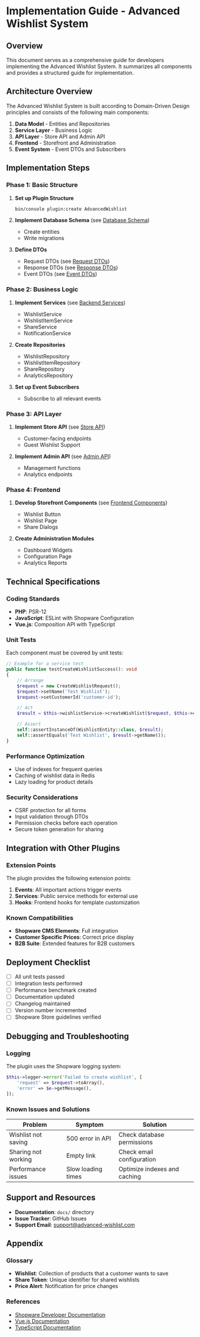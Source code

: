 # Implementation Guide - Advanced Wishlist System

## Overview

This document serves as a comprehensive guide for developers implementing the Advanced Wishlist System. It summarizes all components and provides a structured guide for implementation.

## Architecture Overview

The Advanced Wishlist System is built according to Domain-Driven Design principles and consists of the following main components:

1. **Data Model** - Entities and Repositories
2. **Service Layer** - Business Logic
3. **API Layer** - Store API and Admin API
4. **Frontend** - Storefront and Administration
5. **Event System** - Event DTOs and Subscribers

## Implementation Steps

### Phase 1: Basic Structure

1. **Set up Plugin Structure**
   ```bash
   bin/console plugin:create AdvancedWishlist
   ```

2. **Implement Database Schema** (see [Database Schema](../wishlist-database-schema.md))
   - Create entities
   - Write migrations

3. **Define DTOs**
   - Request DTOs (see [Request DTOs](../wishlist-request-dtos.md))
   - Response DTOs (see [Response DTOs](../wishlist-response-dtos.md))
   - Event DTOs (see [Event DTOs](../wishlist-event-dtos.md))

### Phase 2: Business Logic

1. **Implement Services** (see [Backend Services](../wishlist-backend-services.md))
   - WishlistService
   - WishlistItemService
   - ShareService
   - NotificationService

2. **Create Repositories**
   - WishlistRepository
   - WishlistItemRepository
   - ShareRepository
   - AnalyticsRepository

3. **Set up Event Subscribers**
   - Subscribe to all relevant events

### Phase 3: API Layer

1. **Implement Store API** (see [Store API](../wishlist-store-api.md))
   - Customer-facing endpoints
   - Guest Wishlist Support

2. **Implement Admin API** (see [Admin API](../wishlist-admin-api.md))
   - Management functions
   - Analytics endpoints

### Phase 4: Frontend

1. **Develop Storefront Components** (see [Frontend Components](../wishlist-frontend-components.md))
   - Wishlist Button
   - Wishlist Page
   - Share Dialogs

2. **Create Administration Modules**
   - Dashboard Widgets
   - Configuration Page
   - Analytics Reports

## Technical Specifications

### Coding Standards

- **PHP**: PSR-12
- **JavaScript**: ESLint with Shopware Configuration
- **Vue.js**: Composition API with TypeScript

### Unit Tests

Each component must be covered by unit tests:

```php
// Example for a service test
public function testCreateWishlistSuccess(): void
{
    // Arrange
    $request = new CreateWishlistRequest();
    $request->setName('Test Wishlist');
    $request->setCustomerId('customer-id');

    // Act
    $result = $this->wishlistService->createWishlist($request, $this->context);

    // Assert
    self::assertInstanceOf(WishlistEntity::class, $result);
    self::assertEquals('Test Wishlist', $result->getName());
}
```

### Performance Optimization

- Use of indexes for frequent queries
- Caching of wishlist data in Redis
- Lazy loading for product details

### Security Considerations

- CSRF protection for all forms
- Input validation through DTOs
- Permission checks before each operation
- Secure token generation for sharing

## Integration with Other Plugins

### Extension Points

The plugin provides the following extension points:

1. **Events**: All important actions trigger events
2. **Services**: Public service methods for external use
3. **Hooks**: Frontend hooks for template customization

### Known Compatibilities

- **Shopware CMS Elements**: Full integration
- **Customer Specific Prices**: Correct price display
- **B2B Suite**: Extended features for B2B customers

## Deployment Checklist

- [ ] All unit tests passed
- [ ] Integration tests performed
- [ ] Performance benchmark created
- [ ] Documentation updated
- [ ] Changelog maintained
- [ ] Version number incremented
- [ ] Shopware Store guidelines verified

## Debugging and Troubleshooting

### Logging

The plugin uses the Shopware logging system:

```php
$this->logger->error('Failed to create wishlist', [
    'request' => $request->toArray(),
    'error' => $e->getMessage(),
]);
```

### Known Issues and Solutions

| Problem | Symptom | Solution |
|---------|---------|----------|
| Wishlist not saving | 500 error in API | Check database permissions |
| Sharing not working | Empty link | Check email configuration |
| Performance issues | Slow loading times | Optimize indexes and caching |

## Support and Resources

- **Documentation**: `docs/` directory
- **Issue Tracker**: GitHub Issues
- **Support Email**: support@advanced-wishlist.com

## Appendix

### Glossary

- **Wishlist**: Collection of products that a customer wants to save
- **Share Token**: Unique identifier for shared wishlists
- **Price Alert**: Notification for price changes

### References

- [Shopware Developer Documentation](https://developer.shopware.com/)
- [Vue.js Documentation](https://vuejs.org/guide/introduction.html)
- [TypeScript Documentation](https://www.typescriptlang.org/docs/)